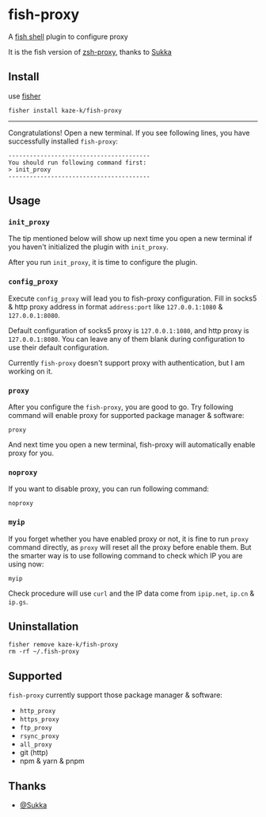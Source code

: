 # fish-proxy

A [fish shell](https://fishshell.com) plugin to configure proxy

It is the fish version of [zsh-proxy](https://github.com/SukkaW/zsh-proxy), thanks to [Sukka](https://github.com/SukkaW)

## Install

use [fisher](https://github.com/jorgebucaran/fisher)

```fish
fisher install kaze-k/fish-proxy
```

----

Congratulations! Open a new terminal. If you see following lines, you have successfully installed `fish-proxy`:

```
----------------------------------------
You should run following command first:
> init_proxy
----------------------------------------
```

## Usage

### `init_proxy`

The tip mentioned below will show up next time you open a new terminal if you haven't  initialized the plugin with `init_proxy`.

After you run `init_proxy`, it is time to configure the plugin.

### `config_proxy`

Execute `config_proxy` will lead you to fish-proxy configuration. Fill in socks5 & http proxy address in format `address:port` like `127.0.0.1:1080` & `127.0.0.1:8080`.

Default configuration of socks5 proxy is `127.0.0.1:1080`, and http proxy is `127.0.0.1:8080`. You can leave any of them blank during configuration to use their default configuration.

Currently `fish-proxy` doesn't support proxy with authentication, but I am working on it.

### `proxy`

After you configure the `fish-proxy`, you are good to go. Try following command will enable proxy for supported package manager & software:

```fish
proxy
```

And next time you open a new terminal, fish-proxy will automatically enable proxy for you.

### `noproxy`

If you want to disable proxy, you can run following command:

```fish
noproxy
```

### `myip`

If you forget whether you have enabled proxy or not, it is fine to run `proxy` command directly, as `proxy` will reset all the proxy before enable them. But the smarter way is to use following command to check which IP you are using now:

```fish
myip
```

Check procedure will use `curl` and the IP data come from `ipip.net`, `ip.cn` & `ip.gs`.

## Uninstallation

```fish
fisher remove kaze-k/fish-proxy
rm -rf ~/.fish-proxy
```

## Supported

`fish-proxy` currently support those package manager & software:

- `http_proxy`
- `https_proxy`
- `ftp_proxy`
- `rsync_proxy`
- `all_proxy`
- git (http)
- npm & yarn & pnpm

## Thanks

- [@Sukka](https://github.com/SukkaW)

